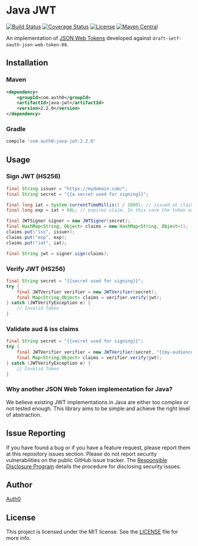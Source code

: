# Java JWT

[![Build Status](https://travis-ci.org/auth0/java-jwt.svg?branch=master)](https://travis-ci.org/auth0/java-jwt)
[![Coverage Status](https://img.shields.io/codecov/c/github/auth0/java-jwt/master.svg?style=flat-square)](https://codecov.io/github/auth0/java-jwt)
[![License](http://img.shields.io/:license-mit-blue.svg?style=flat)](http://doge.mit-license.org)
[![Maven Central](https://img.shields.io/maven-central/v/com.auth0/java-jwt.svg)](http://search.maven.org/#search%7Cga%7C1%7Ca%3A%22java-jwt%22)

An implementation of [JSON Web Tokens](http://self-issued.info/docs/draft-ietf-oauth-json-web-token.html) developed against `draft-ietf-oauth-json-web-token-08`.

## Installation

### Maven

```xml
<dependency>
    <groupId>com.auth0</groupId>
    <artifactId>java-jwt</artifactId>
    <version>2.2.0</version>
</dependency>
```

### Gradle

```gradle
compile 'com.auth0:java-jwt:2.2.0'
```

## Usage

### Sign JWT (HS256)

```java
final String issuer = "https://mydomain.com/";
final String secret = "{{a secret used for signing}}";

final long iat = System.currentTimeMillis() / 1000l; // issued at claim 
final long exp = iat + 60L; // expires claim. In this case the token expires in 60 seconds

final JWTSigner signer = new JWTSigner(secret);
final HashMap<String, Object> claims = new HashMap<String, Object>();
claims.put("iss", issuer);
claims.put("exp", exp);
claims.put("iat", iat);

final String jwt = signer.sign(claims);
```

### Verify JWT (HS256)

```java
final String secret = "{{secret used for signing}}";
try {
    final JWTVerifier verifier = new JWTVerifier(secret);
    final Map<String,Object> claims = verifier.verify(jwt);
} catch (JWTVerifyException e) {
    // Invalid Token
}
```

### Validate aud & iss claims

```java
final String secret = "{{secret used for signing}}";
try {
    final JWTVerifier verifier = new JWTVerifier(secret, "{{my-audience}}", "{{my-issuer}}");
    final Map<String,Object> claims = verifier.verify(jwt);
} catch (JWTVerifyException e) {
    // Invalid Token
}
```


### Why another JSON Web Token implementation for Java?

We believe existing JWT implementations in Java are either too complex or not tested enough.
This library aims to be simple and achieve the right level of abstraction.

## Issue Reporting

If you have found a bug or if you have a feature request, please report them at this repository issues section. Please do not report security vulnerabilities on the public GitHub issue tracker. The [Responsible Disclosure Program](https://auth0.com/whitehat) details the procedure for disclosing security issues.

## Author

[Auth0](auth0.com)

## License

This project is licensed under the MIT license. See the [LICENSE](LICENSE.txt) file for more info.
